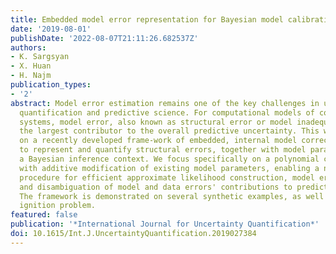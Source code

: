 ```yaml
---
title: Embedded model error representation for Bayesian model calibration
date: '2019-08-01'
publishDate: '2022-08-07T21:11:26.682537Z'
authors:
- K. Sargsyan
- X. Huan
- H. Najm
publication_types:
- '2'
abstract: Model error estimation remains one of the key challenges in uncertainty
  quantification and predictive science. For computational models of complex physical
  systems, model error, also known as structural error or model inadequacy, is often
  the largest contributor to the overall predictive uncertainty. This work builds
  on a recently developed frame-work of embedded, internal model correction, in order
  to represent and quantify structural errors, together with model parameters, within
  a Bayesian inference context. We focus specifically on a polynomial chaos representation
  with additive modification of existing model parameters, enabling a nonintrusive
  procedure for efficient approximate likelihood construction, model error estimation,
  and disambiguation of model and data errors' contributions to predictive uncertainty.
  The framework is demonstrated on several synthetic examples, as well as on a chemical
  ignition problem.
featured: false
publication: '*International Journal for Uncertainty Quantification*'
doi: 10.1615/Int.J.UncertaintyQuantification.2019027384
---
```



